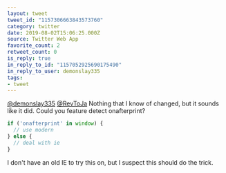 ```yaml
---
layout: tweet
tweet_id: "1157306663843573760"
category: twitter
date: 2019-08-02T15:06:25.000Z
source: Twitter Web App
favorite_count: 2
retweet_count: 0
is_reply: true
in_reply_to_id: "1157052925690175490"
in_reply_to_user: demonslay335
tags:
- tweet
---
```


[@demonslay335](https://twitter.com/@demonslay335) [@RevToJa](https://twitter.com/@RevToJa) Nothing that I know of changed, but it sounds like it did. Could you feature detect onafterprint?

```js
if ('onafterprint' in window) {
  // use modern
} else {
  // deal with ie
}
```

I don't have an old IE to try this on, but I suspect this should do the trick.
